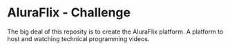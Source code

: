 # AluraFlix - Challenge


The big deal of this reposity is to create the AluraFlix platform. A platform to host and watching technical programming videos.
